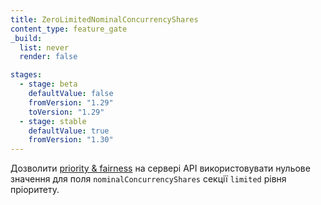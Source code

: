 ```yaml
---
title: ZeroLimitedNominalConcurrencyShares
content_type: feature_gate
_build:
  list: never
  render: false

stages:
  - stage: beta 
    defaultValue: false
    fromVersion: "1.29"
    toVersion: "1.29"
  - stage: stable
    defaultValue: true
    fromVersion: "1.30"
---
```

Дозволити [priority & fairness](/docs/concepts/cluster-administration/flow-control/) на сервері API використовувати нульове значення для поля `nominalConcurrencyShares` секції `limited` рівня пріоритету.

